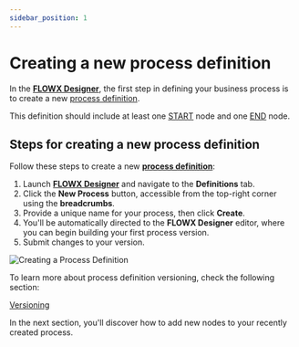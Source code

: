 ```yaml
---
sidebar_position: 1
---
```


# Creating a new process definition

In the [**FLOWX Designer**](../../terms/flowx-ai-designer), the first step in defining your business process is to create a new [process definition](../../building-blocks/process/process-definition.md).

This definition should include at least one [START](../../building-blocks/node/start-end-node.md#start-node) node and one [END](../../building-blocks/node/start-end-node.md#end-node) node.

## Steps for creating a new process definition

Follow these steps to create a new [**process definition**](../../terms/flowx-process-definition):

1. Launch [**FLOWX Designer**](../../terms/flowx-ai-designer) and navigate to the **Definitions** tab.
2. Click the **New Process** button, accessible from the top-right corner using the **breadcrumbs**.
3. Provide a unique name for your process, then click **Create**.
4. You'll be automatically directed to the **FLOWX Designer** editor, where you can begin building your first process version.
5. Submit changes to your version.

![Creating a Process Definition](https://s3.eu-west-1.amazonaws.com/docx.flowx.ai/3.5/your_first_proc_new.gif)

To learn more about process definition versioning, check the following section:

[Versioning](../../building-blocks/process/versioning.md)

In the next section, you'll discover how to add new nodes to your recently created process.
